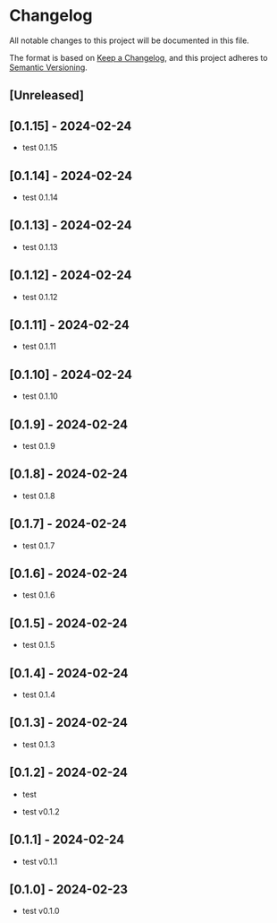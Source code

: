 # Changelog
All notable changes to this project will be documented in this file.

The format is based on [Keep a Changelog](https://keepachangelog.com/en/1.0.0/),
and this project adheres to [Semantic Versioning](https://semver.org/spec/v2.0.0.html).

## [Unreleased]

## [0.1.15] - 2024-02-24
  - test 0.1.15

## [0.1.14] - 2024-02-24
  - test 0.1.14

## [0.1.13] - 2024-02-24
  - test 0.1.13

## [0.1.12] - 2024-02-24
  - test 0.1.12

## [0.1.11] - 2024-02-24
  - test 0.1.11

## [0.1.10] - 2024-02-24
  - test 0.1.10

## [0.1.9] - 2024-02-24
  - test 0.1.9

## [0.1.8] - 2024-02-24
  - test 0.1.8

## [0.1.7] - 2024-02-24
  - test 0.1.7

## [0.1.6] - 2024-02-24
  - test 0.1.6

## [0.1.5] - 2024-02-24
  - test 0.1.5

## [0.1.4] - 2024-02-24
  - test 0.1.4

## [0.1.3] - 2024-02-24
  - test 0.1.3

## [0.1.2] - 2024-02-24
  - test

- test v0.1.2

## [0.1.1] - 2024-02-24

- test v0.1.1

## [0.1.0] - 2024-02-23

- test v0.1.0



